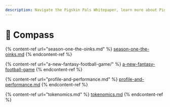 ```yaml
---
description: Navigate the Pigskin Pals Whitepaper, learn more about Pigskin Pals below!
---
```


# 🧭 Compass



{% content-ref url="season-one-the-oinks.md" %}
[season-one-the-oinks.md](season-one-the-oinks.md)
{% endcontent-ref %}

{% content-ref url="a-new-fantasy-football-game/" %}
[a-new-fantasy-football-game](a-new-fantasy-football-game/)
{% endcontent-ref %}

{% content-ref url="profile-and-performance.md" %}
[profile-and-performance.md](profile-and-performance.md)
{% endcontent-ref %}

{% content-ref url="tokenomics.md" %}
[tokenomics.md](tokenomics.md)
{% endcontent-ref %}
